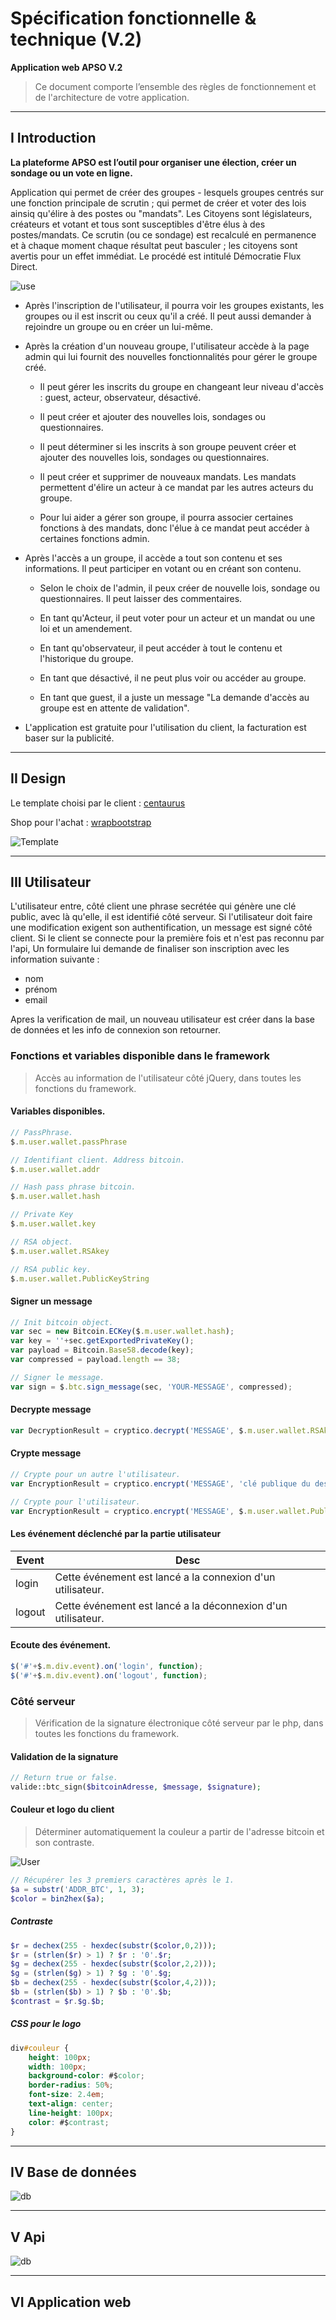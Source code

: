 # Spécification fonctionnelle & technique (V.2)

**Application web APSO V.2**

> Ce document comporte l’ensemble des règles de fonctionnement et de l'architecture de votre application.

***

## I Introduction

**La plateforme APSO est l’outil pour organiser une élection, créer un sondage ou un vote en ligne.**

Application qui permet de créer des groupes - lesquels groupes centrés sur une fonction principale de scrutin ; qui permet de créer et voter des lois ainsiq qu'élire à des postes ou "mandats". Les Citoyens sont législateurs, créateurs et votant et tous sont susceptibles d'être élus à des postes/mandats. Ce scrutin (ou ce sondage) est recalculé en permanence et à chaque moment chaque résultat peut basculer ; les citoyens sont avertis pour un effet immédiat. Le procédé est intitulé Démocratie Flux Direct.

![use](img/use.png)

* Après l'inscription de l'utilisateur, il pourra voir les groupes existants, les groupes ou il est inscrit ou ceux qu'il a créé. Il peut aussi demander à rejoindre un groupe ou en créer un lui-même.

* Après la création d'un nouveau groupe, l'utilisateur accède à la page admin qui lui fournit des nouvelles fonctionnalités pour gérer le groupe créé.

	* Il peut gérer les inscrits du groupe en changeant leur niveau d'accès : guest, acteur, observateur, désactivé.
	
	* Il peut créer et ajouter des nouvelles lois, sondages ou questionnaires.
	
	* Il peut déterminer si les inscrits à son groupe peuvent créer et ajouter des nouvelles lois, sondages ou questionnaires.
	
	* Il peut créer et supprimer de nouveaux mandats. Les mandats permettent d'élire un acteur à ce mandat par les autres acteurs du groupe.
	
	* Pour lui aider a gérer son groupe, il pourra associer certaines fonctions à des mandats, donc l'élue à ce mandat peut accéder à certaines fonctions admin.

* Après l'accès a un groupe, il accède a tout son contenu et ses informations. Il peut participer en votant ou en créant son contenu.

	* Selon le choix de l'admin, il peux créer de nouvelle lois, sondage ou questionnaires. Il peut laisser des commentaires.
	
	* En tant qu'Acteur, il peut voter pour un acteur et un mandat ou une loi et un amendement.
	
	* En tant qu'observateur, il peut accéder à tout le contenu et l'historique du groupe.
	
	* En tant que désactivé, il ne peut plus voir ou accéder au groupe.
	
	* En tant que guest, il a juste un message "La demande d'accès au groupe est en attente de validation".

* L'application est gratuite pour l'utilisation du client, la facturation est baser sur la publicité.

***

## II Design

Le template choisi par le client : [centaurus](http://centaurus.adbee.technology/v5/)

Shop pour l'achat : [wrapbootstrap](https://wrapbootstrap.com/theme/centaurus-WB0CX3745)

![Template](img/template.jpg)

***

## III Utilisateur

L'utilisateur entre, côté client une phrase secrétée qui génère une clé public, avec là qu'elle, il est identifié côté serveur. Si l'utilisateur doit faire une modification exigent son authentification, un message est signé côté client.
Si le client se connecte pour la première fois et n'est pas reconnu par l'api, Un formulaire lui demande de finaliser son inscription avec les information suivante :

* nom
* prénom
* email

Apres la verification de mail, un nouveau utilisateur est créer dans la base de données et les info de connexion son retourner.

### Fonctions et variables disponible dans le framework

> Accès au information de l'utilisateur côté jQuery, dans toutes les fonctions du framework.

#### Variables disponibles.

```js
// PassPhrase.
$.m.user.wallet.passPhrase

// Identifiant client. Address bitcoin.
$.m.user.wallet.addr

// Hash pass phrase bitcoin.
$.m.user.wallet.hash

// Private Key
$.m.user.wallet.key

// RSA object.
$.m.user.wallet.RSAkey

// RSA public key.
$.m.user.wallet.PublicKeyString
```

#### Signer un message

```js
// Init bitcoin object.
var sec = new Bitcoin.ECKey($.m.user.wallet.hash);
var key = ''+sec.getExportedPrivateKey();
var payload = Bitcoin.Base58.decode(key);
var compressed = payload.length == 38;

// Signer le message.
var sign = $.btc.sign_message(sec, 'YOUR-MESSAGE', compressed);
```

#### Decrypte message

```js
var DecryptionResult = cryptico.decrypt('MESSAGE', $.m.user.wallet.RSAkey);
```

#### Crypte message

```js
// Crypte pour un autre l'utilisateur.
var EncryptionResult = cryptico.encrypt('MESSAGE', 'clé publique du destinataire');

// Crypte pour l'utilisateur.
var EncryptionResult = cryptico.encrypt('MESSAGE', $.m.user.wallet.PublicKeyString);
```

#### Les événement déclenché par la partie utilisateur

| Event | Desc |
|-------|------|
| login | Cette événement est lancé a la connexion d'un utilisateur. |
| logout | Cette événement est lancé a la déconnexion d'un utilisateur. |

#### Ecoute des événement.

```js
$('#'+$.m.div.event).on('login', function);
$('#'+$.m.div.event).on('logout', function);
```

### Côté serveur

> Vérification de la signature électronique côté serveur par le php, dans toutes les fonctions du framework.

#### Validation de la signature

```php
// Return true or false.
valide::btc_sign($bitcoinAdresse, $message, $signature);
```

#### Couleur et logo du client

> Déterminer automatiquement la couleur a partir de l'adresse bitcoin et son contraste.

![User](img/user.jpg)

```php
// Récupérer les 3 premiers caractères après le 1.
$a = substr('ADDR_BTC', 1, 3);
$color = bin2hex($a);
```

##### Contraste

```php
$r = dechex(255 - hexdec(substr($color,0,2)));
$r = (strlen($r) > 1) ? $r : '0'.$r;
$g = dechex(255 - hexdec(substr($color,2,2)));
$g = (strlen($g) > 1) ? $g : '0'.$g;
$b = dechex(255 - hexdec(substr($color,4,2)));
$b = (strlen($b) > 1) ? $b : '0'.$b;
$contrast = $r.$g.$b;
```

##### CSS pour le logo

```css
div#couleur {
    height: 100px;
    width: 100px;  
    background-color: #$color;
    border-radius: 50%;
    font-size: 2.4em;
    text-align: center;
    line-height: 100px;
    color: #$contrast;
}
```

***

## IV Base de données

![db](img/db.png)

***

## V Api

![db](img/api.png)

***

## VI Application web


